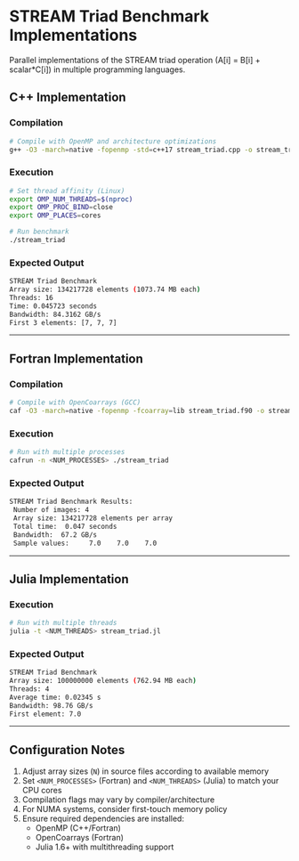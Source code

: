 # STREAM Triad Benchmark Implementations

Parallel implementations of the STREAM triad operation (A[i] = B[i] + scalar*C[i]) in multiple programming languages.

## C++ Implementation

### Compilation
```bash
# Compile with OpenMP and architecture optimizations
g++ -O3 -march=native -fopenmp -std=c++17 stream_triad.cpp -o stream_triad
```

### Execution
```bash
# Set thread affinity (Linux)
export OMP_NUM_THREADS=$(nproc)
export OMP_PROC_BIND=close
export OMP_PLACES=cores

# Run benchmark
./stream_triad
```

### Expected Output
```bash
STREAM Triad Benchmark
Array size: 134217728 elements (1073.74 MB each)
Threads: 16
Time: 0.045723 seconds
Bandwidth: 84.3162 GB/s
First 3 elements: [7, 7, 7]
```

---

## Fortran Implementation

### Compilation
```bash
# Compile with OpenCoarrays (GCC)
caf -O3 -march=native -fopenmp -fcoarray=lib stream_triad.f90 -o stream_triad
```

### Execution
```bash
# Run with multiple processes
cafrun -n <NUM_PROCESSES> ./stream_triad
```

### Expected Output
```bash
STREAM Triad Benchmark Results:
 Number of images: 4
 Array size: 134217728 elements per array
 Total time:  0.047 seconds
 Bandwidth:  67.2 GB/s
 Sample values:     7.0    7.0    7.0
```

---

## Julia Implementation

### Execution
```bash
# Run with multiple threads
julia -t <NUM_THREADS> stream_triad.jl
```
### Expected Output
```bash
STREAM Triad Benchmark
Array size: 100000000 elements (762.94 MB each)
Threads: 4
Average time: 0.02345 s
Bandwidth: 98.76 GB/s
First element: 7.0
```
---

## Configuration Notes
1. Adjust array sizes (`N`) in source files according to available memory
2. Set `<NUM_PROCESSES>` (Fortran) and `<NUM_THREADS>` (Julia) to match your CPU cores
3. Compilation flags may vary by compiler/architecture
4. For NUMA systems, consider first-touch memory policy
5. Ensure required dependencies are installed:
   - OpenMP (C++/Fortran)
   - OpenCoarrays (Fortran)
   - Julia 1.6+ with multithreading support
